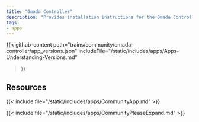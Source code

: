 ```yaml
---
title: "Omada Controller"
description: "Provides installation instructions for the Omada Controller application in TrueNAS."
tags:
- apps
---
```


{{< github-content 
    path="trains/community/omada-controller/app_versions.json"
	includeFile="/static/includes/apps/Apps-Understanding-Versions.md"
>}}

## Resources

{{< include file="/static/includes/apps/CommunityApp.md" >}}

{{< include file="/static/includes/apps/CommunityPleaseExpand.md" >}}

<!--
<div class="docs-sections">

{{< doc-card title="<appname> Deployments" link="/resources/"
descr="How to deploy and configure the <appname> app." >}}

</div>
-->
